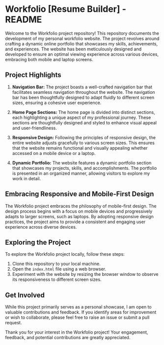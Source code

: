 # Workfolio [Resume Builder] - README

Welcome to the Workfolio project repository! This repository documents the development of my personal workfolio website. The project revolves around crafting a dynamic online portfolio that showcases my skills, achievements, and experiences. The website has been meticulously designed and developed to ensure an optimal viewing experience across various devices, embracing both mobile and laptop screens.

## Project Highlights

1. **Navigation Bar:** The project boasts a well-crafted navigation bar that facilitates seamless navigation throughout the website. The navigation bar has been thoughtfully designed to adapt fluidly to different screen sizes, ensuring a cohesive user experience.

2. **Home Page Sections:** The home page is divided into distinct sections, each highlighting a unique aspect of my professional journey. These sections are thoughtfully designed and styled to enhance visual appeal and user-friendliness.

3. **Responsive Design:** Following the principles of responsive design, the entire website adjusts gracefully to various screen sizes. This ensures that the website remains functional and visually appealing whether accessed on a mobile device or a laptop.

4. **Dynamic Portfolio:** The website features a dynamic portfolio section that showcases my projects, skills, and accomplishments. The portfolio is presented in an organized manner, allowing visitors to explore my work in detail.

## Embracing Responsive and Mobile-First Design

The Workfolio project embraces the philosophy of mobile-first design. The design process begins with a focus on mobile devices and progressively adapts to larger screens, such as laptops. By adopting responsive design practices, the project aims to provide a consistent and engaging user experience across diverse devices.

## Exploring the Project

To explore the Workfolio project locally, follow these steps:

1. Clone this repository to your local machine.
2. Open the `index.html` file using a web browser.
3. Experiment with the website by resizing the browser window to observe its responsiveness to different screen sizes.

## Get Involved

While this project primarily serves as a personal showcase, I am open to valuable contributions and feedback. If you identify areas for improvement or wish to collaborate, please feel free to raise an issue or submit a pull request.



Thank you for your interest in the Workfolio project! Your engagement, feedback, and potential contributions are greatly appreciated.
